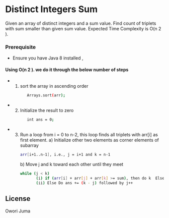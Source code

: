 # Distinct Integers Sum
Given an array of distinct integers and a sum value. Find count of triplets with sum smaller than given sum value. Expected Time Complexity is O(n 2 ).

### Prerequisite
* Ensure you have Java 8 installed ,


#### Using O(n 2 ). we do it through the below number of steps
* 1. sort the array in ascending order
        ```sh
           Arrays.sort(arr); 
        ```
* 2. Initialize the result to zero
        ```sh
           int ans = 0;  
        ```
* 3. Run a loop from i = 0 to n-2, this loop finds all triplets with arr[i] as first element.
     a) Initialize other two elements as corner elements of subarray
        ```sh
        arr[i+1..n-1], i.e., j = i+1 and k = n-1
        ```
     b) Move j and k toward each other until they meet
     ```sh
     while (j < k)
            (i) if (arr[i] + arr[j] + arr[k] >= sum), then do k  Else for current i and j, there can (k-j) possible third elements   that satisfy the constraint.
            (ii) Else Do ans += (k - j) followed by j++
     ```


License
----

Owori Juma





